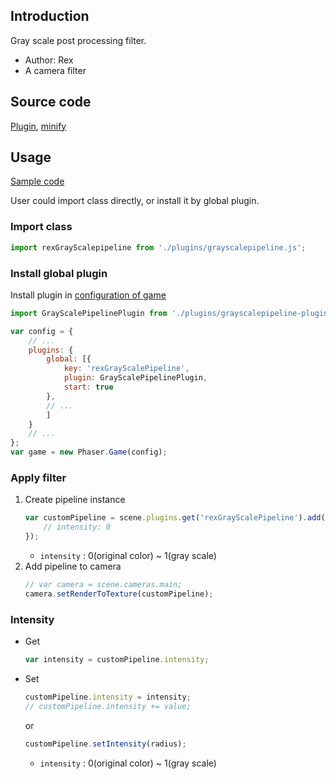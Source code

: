## Introduction

Gray scale post processing filter.

- Author: Rex
- A camera filter

## Source code

[Plugin](https://github.com/rexrainbow/phaser3-rex-notes/blob/master/plugins/grayscalepipeline-plugin.js), [minify](https://github.com/rexrainbow/phaser3-rex-notes/blob/master/dist/rexgrayscalepipelineplugin.min.js)

## Usage

[Sample code](https://github.com/rexrainbow/phaser3-rex-notes/tree/master/examples/shader-grayscale)

User could import class directly, or install it by global plugin.

### Import class

```javascript
import rexGrayScalepipeline from './plugins/grayscalepipeline.js';
```

### Install global plugin

Install plugin in [configuration of game](game.md#configuration)

```javascript
import GrayScalePipelinePlugin from './plugins/grayscalepipeline-plugin.js';

var config = {
    // ...
    plugins: {
        global: [{
            key: 'rexGrayScalePipeline',
            plugin: GrayScalePipelinePlugin,
            start: true
        },
        // ...
        ]
    }
    // ...
};
var game = new Phaser.Game(config);
```

### Apply filter

1. Create pipeline instance
    ```javascript
    var customPipeline = scene.plugins.get('rexGrayScalePipeline').add(scene, key, {
        // intensity: 0
    });
    ```
    - `intensity` : 0(original color) ~ 1(gray scale)
2. Add pipeline to camera
    ```javascript
    // var camera = scene.cameras.main;
    camera.setRenderToTexture(customPipeline);
    ```

### Intensity

- Get
    ```javascript
    var intensity = customPipeline.intensity;
    ```
- Set
    ```javascript
    customPipeline.intensity = intensity;
    // customPipeline.intensity += value;
    ```
    or
    ```javascript
    customPipeline.setIntensity(radius);
    ```
    - `intensity` : 0(original color) ~ 1(gray scale)
